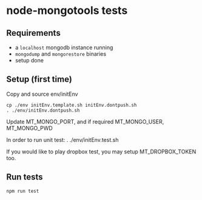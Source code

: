 # node-mongotools tests

## Requirements
- a `localhost` mongodb instance running
- `mongodump` and `mongorestore` binaries
- setup done

## Setup (first time)
Copy and source env/initEnv

    cp ./env initEnv.template.sh initEnv.dontpush.sh 
    . ./env/initEnv.dontpush.sh

Update MT_MONGO_PORT, and if required MT_MONGO_USER, MT_MONGO_PWD

In order to run unit test:
    . ./env/initEnv.test.sh

If you would like to play dropbox test, you may setup MT_DROPBOX_TOKEN too.

## Run tests

    npm run test